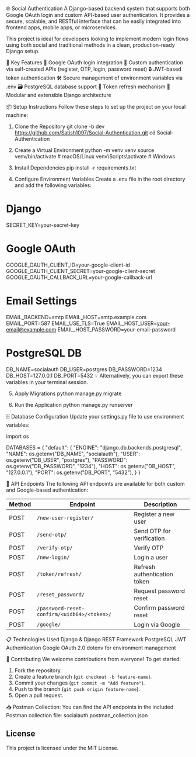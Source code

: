 🌐 Social Authentication
A Django-based backend system that supports both Google OAuth login and custom API-based user authentication. It provides a secure, scalable, and RESTful interface that can be easily integrated into frontend apps, mobile apps, or microservices.

This project is ideal for developers looking to implement modern login flows using both social and traditional methods in a clean, production-ready Django setup.

🚀 Key Features
🔑 Google OAuth login integration
👥 Custom authentication via self-created APIs (register, OTP, login, password reset)
🔒 JWT-based token authentication
🛠️ Secure management of environment variables via .env
🗃️ PostgreSQL database support
🔄 Token refresh mechanism
🔧 Modular and extensible Django architecture

📦 Setup Instructions
Follow these steps to set up the project on your local machine:

1. Clone the Repository
git clone -b dev https://github.com/Satish1097/Social-Authentication.git
cd Social-Authentication

2. Create a Virtual Environment
python -m venv venv
source venv/bin/activate  # macOS/Linux
venv\Scripts\activate     # Windows

3. Install Dependencies
pip install -r requirements.txt

4. Configure Environment Variables
Create a .env file in the root directory and add the following variables:
# Django
SECRET_KEY=your-secret-key

# Google OAuth
GOOGLE_OAUTH_CLIENT_ID=your-google-client-id
GOOGLE_OAUTH_CLIENT_SECRET=your-google-client-secret
GOOGLE_OAUTH_CALLBACK_URL=your-google-callback-url

# Email Settings
EMAIL_BACKEND=smtp
EMAIL_HOST=smtp.example.com
EMAIL_PORT=587
EMAIL_USE_TLS=True
EMAIL_HOST_USER=your-email@example.com
EMAIL_HOST_PASSWORD=your-email-password

# PostgreSQL DB
DB_NAME=socialauth
DB_USER=postgres
DB_PASSWORD=1234
DB_HOST=127.0.0.1
DB_PORT=5432
💡 Alternatively, you can export these variables in your terminal session.

5. Apply Migrations
python manage.py migrate

6. Run the Application
python manage.py runserver


🗄️ Database Configuration
Update your settings.py file to use environment variables:

import os

DATABASES = {
    "default": {
        "ENGINE": "django.db.backends.postgresql",
        "NAME": os.getenv("DB_NAME", "socialauth"),
        "USER": os.getenv("DB_USER", "postgres"),
        "PASSWORD": os.getenv("DB_PASSWORD", "1234"),
        "HOST": os.getenv("DB_HOST", "127.0.0.1"),
        "PORT": os.getenv("DB_PORT", "5432"),
    }
}

📡 API Endpoints
The following API endpoints are available for both custom and Google-based authentication:

| Method | Endpoint                                                   | Description                     |
|--------|------------------------------------------------------------|---------------------------------|
| POST   | `/new-user-register/`                                      | Register a new user             |
| POST   | `/send-otp/`                                               | Send OTP for verification       |
| POST   | `/verify-otp/`                                             | Verify OTP                      |
| POST   | `/new-login/`                                              | Login a user                    |
| POST   | `/token/refresh/`                                          | Refresh authentication token    |
| POST   | `/reset_password/`                                         | Request password reset          |
| POST   | `/password-reset-confirm/<uidb64>/<token>/`                | Confirm password reset          |
| POST   | `/google/`                                                 | Login via Google                |



📋 Technologies Used
Django & Django REST Framework
PostgreSQL
JWT Authentication
Google OAuth 2.0
dotenv for environment management


🚀 Contributing
We welcome contributions from everyone! To get started:

1. Fork the repository.
2. Create a feature branch (`git checkout -b feature-name`).
3. Commit your changes (`git commit -m "Add feature"`).
4. Push to the branch (`git push origin feature-name`).
5. Open a pull request.

📥 Postman Collection:
You can find the API endpoints in the included Postman collection file:
socialauth.postman_collection.json


## License
This project is licensed under the MIT License.
